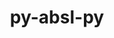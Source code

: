 ---
title: "py-absl-py"
layout: cache
categories: [package, develop]
meta: {"compilers": ["none"], "num_specs": 121, "num_specs_by_stack": {"e4s": 20, "hep": 6, "ml-darwin-aarch64-mps": 18, "ml-linux-aarch64-cpu": 37, "ml-linux-aarch64-cuda": 37, "ml-linux-x86_64-cpu": 37, "ml-linux-x86_64-cuda": 36, "ml-linux-x86_64-rocm": 30, "root": 121}, "oss": ["sequoia", "ubuntu22.04", "ubuntu24.04"], "platforms": ["darwin", "linux"], "stacks": ["e4s", "hep", "ml-darwin-aarch64-mps", "ml-linux-aarch64-cpu", "ml-linux-aarch64-cuda", "ml-linux-x86_64-cpu", "ml-linux-x86_64-cuda", "ml-linux-x86_64-rocm", "root"], "targets": ["aarch64", "x86_64_v3"], "versions": ["1.4.0"]}
spec_details: [{"compiler": "none", "hash": "23btqes3usss7tyk7lifhsh5kfpbj3dk", "os": "ubuntu24.04", "platform": "linux", "size": "-", "stacks": ["ml-linux-x86_64-cpu", "ml-linux-x86_64-cuda", "root"], "target": "x86_64_v3", "variants": ["build_system=python_pip"], "versions": ["1.4.0"]}, {"compiler": "none", "hash": "27rvx2kwllw6527ehe2io5wasb6brlmm", "os": "ubuntu24.04", "platform": "linux", "size": "-", "stacks": ["ml-linux-aarch64-cpu", "ml-linux-aarch64-cuda", "root"], "target": "aarch64", "variants": ["build_system=python_pip"], "versions": ["1.4.0"]}, {"compiler": "none", "hash": "2pgvv4pnbfdya46h37br3f6zrsdzis42", "os": "ubuntu24.04", "platform": "linux", "size": "-", "stacks": ["ml-linux-aarch64-cpu", "ml-linux-aarch64-cuda", "root"], "target": "aarch64", "variants": ["build_system=python_pip"], "versions": ["1.4.0"]}, {"compiler": "none", "hash": "3hgwvpszwsg5ibkydrfyxkhvus3drhjy", "os": "ubuntu24.04", "platform": "linux", "size": "-", "stacks": ["ml-linux-aarch64-cpu", "ml-linux-aarch64-cuda", "root"], "target": "aarch64", "variants": ["build_system=python_pip"], "versions": ["1.4.0"]}, {"compiler": "none", "hash": "3lw3d22mvkyw7ee7ity6td2gydvrdjrf", "os": "ubuntu24.04", "platform": "linux", "size": "-", "stacks": ["ml-linux-aarch64-cpu", "ml-linux-aarch64-cuda", "root"], "target": "aarch64", "variants": ["build_system=python_pip"], "versions": ["1.4.0"]}, {"compiler": "none", "hash": "3pwiv5uqh2qpotnhqhsars2avexqt7a6", "os": "ubuntu24.04", "platform": "linux", "size": "-", "stacks": ["ml-linux-aarch64-cpu", "ml-linux-aarch64-cuda", "root"], "target": "aarch64", "variants": ["build_system=python_pip"], "versions": ["1.4.0"]}, {"compiler": "none", "hash": "3tpu6dqhj333rsrptyogkigmm2rwepcf", "os": "ubuntu24.04", "platform": "linux", "size": "-", "stacks": ["ml-linux-aarch64-cpu", "ml-linux-aarch64-cuda", "root"], "target": "aarch64", "variants": ["build_system=python_pip"], "versions": ["1.4.0"]}, {"compiler": "none", "hash": "42apfpbeo4viqnfsu5kpqn3lhxzvgm5f", "os": "sequoia", "platform": "darwin", "size": "-", "stacks": ["ml-darwin-aarch64-mps", "root"], "target": "aarch64", "variants": ["build_system=python_pip"], "versions": ["1.4.0"]}, {"compiler": "none", "hash": "4dbj2tgviex7wgzyi5un24j4wo7mliar", "os": "ubuntu24.04", "platform": "linux", "size": "-", "stacks": ["ml-linux-aarch64-cpu", "ml-linux-aarch64-cuda", "root"], "target": "aarch64", "variants": ["build_system=python_pip"], "versions": ["1.4.0"]}, {"compiler": "none", "hash": "4kkrpspw3iyfqjlouua7zt3sdar5ntd5", "os": "ubuntu24.04", "platform": "linux", "size": "-", "stacks": ["ml-linux-aarch64-cpu", "ml-linux-aarch64-cuda", "root"], "target": "aarch64", "variants": ["build_system=python_pip"], "versions": ["1.4.0"]}, {"compiler": "none", "hash": "4sg36vniu3vbxdjkkno7oibdtdgrwm26", "os": "ubuntu24.04", "platform": "linux", "size": "-", "stacks": ["ml-linux-aarch64-cpu", "ml-linux-aarch64-cuda", "root"], "target": "aarch64", "variants": ["build_system=python_pip"], "versions": ["1.4.0"]}, {"compiler": "none", "hash": "545rgaolvfvamejpxgf52qwbvuk5a7q4", "os": "ubuntu24.04", "platform": "linux", "size": "-", "stacks": ["ml-linux-x86_64-cpu", "ml-linux-x86_64-cuda", "ml-linux-x86_64-rocm", "root"], "target": "x86_64_v3", "variants": ["build_system=python_pip"], "versions": ["1.4.0"]}, {"compiler": "none", "hash": "55ygeju53avp744wedtsrtjgdqqnzlck", "os": "ubuntu24.04", "platform": "linux", "size": "-", "stacks": ["ml-linux-aarch64-cpu", "ml-linux-aarch64-cuda", "root"], "target": "aarch64", "variants": ["build_system=python_pip"], "versions": ["1.4.0"]}, {"compiler": "none", "hash": "55yhxzjipvz6fmmhcckulbpj5n5llvss", "os": "ubuntu24.04", "platform": "linux", "size": "-", "stacks": ["ml-linux-x86_64-cpu", "ml-linux-x86_64-cuda", "ml-linux-x86_64-rocm", "root"], "target": "x86_64_v3", "variants": ["build_system=python_pip"], "versions": ["1.4.0"]}, {"compiler": "none", "hash": "5ctbrsod7rnxqdexh6zhkrh5efmjhfqh", "os": "ubuntu24.04", "platform": "linux", "size": "-", "stacks": ["ml-linux-aarch64-cpu", "ml-linux-aarch64-cuda", "root"], "target": "aarch64", "variants": ["build_system=python_pip"], "versions": ["1.4.0"]}, {"compiler": "none", "hash": "5ei42jytghoh2amy7df4spwam6ivdc4d", "os": "sequoia", "platform": "darwin", "size": "-", "stacks": ["ml-darwin-aarch64-mps", "root"], "target": "aarch64", "variants": ["build_system=python_pip"], "versions": ["1.4.0"]}, {"compiler": "none", "hash": "5fon6oje5tetfrxtnpivufw3mxu3g6sf", "os": "ubuntu24.04", "platform": "linux", "size": "-", "stacks": ["ml-linux-x86_64-cpu", "ml-linux-x86_64-cuda", "root"], "target": "x86_64_v3", "variants": ["build_system=python_pip"], "versions": ["1.4.0"]}, {"compiler": "none", "hash": "5kfldlj7xsu4wwwfkxup6zdgffxwlch7", "os": "ubuntu22.04", "platform": "linux", "size": "-", "stacks": ["e4s", "root"], "target": "x86_64_v3", "variants": ["build_system=python_pip"], "versions": ["1.4.0"]}, {"compiler": "none", "hash": "64y32wp6hvopm47ruvkolwvzbvnuokkn", "os": "ubuntu22.04", "platform": "linux", "size": "-", "stacks": ["e4s", "root"], "target": "x86_64_v3", "variants": ["build_system=python_pip"], "versions": ["1.4.0"]}, {"compiler": "none", "hash": "6dypgmfvua5bqtbn6lerhjcpsiy4l2fd", "os": "ubuntu24.04", "platform": "linux", "size": "-", "stacks": ["ml-linux-x86_64-cpu", "ml-linux-x86_64-cuda", "ml-linux-x86_64-rocm", "root"], "target": "x86_64_v3", "variants": ["build_system=python_pip"], "versions": ["1.4.0"]}, {"compiler": "none", "hash": "6q7jcji77fvggkjy45hv4rnzfp7smw5t", "os": "ubuntu24.04", "platform": "linux", "size": "-", "stacks": ["ml-linux-aarch64-cpu", "ml-linux-aarch64-cuda", "root"], "target": "aarch64", "variants": ["build_system=python_pip"], "versions": ["1.4.0"]}, {"compiler": "none", "hash": "72otu45hvakxih4hzngoa4mbtzhhwavu", "os": "ubuntu24.04", "platform": "linux", "size": "-", "stacks": ["ml-linux-aarch64-cpu", "ml-linux-aarch64-cuda", "root"], "target": "aarch64", "variants": ["build_system=python_pip"], "versions": ["1.4.0"]}, {"compiler": "none", "hash": "7bd6k4b54crgtqtvywctcjoj4tnq7cap", "os": "ubuntu24.04", "platform": "linux", "size": "-", "stacks": ["ml-linux-x86_64-cpu", "ml-linux-x86_64-cuda", "ml-linux-x86_64-rocm", "root"], "target": "x86_64_v3", "variants": ["build_system=python_pip"], "versions": ["1.4.0"]}, {"compiler": "none", "hash": "7hfzy3ldu6nbvigmvehpm7vljpyluce6", "os": "ubuntu24.04", "platform": "linux", "size": "-", "stacks": ["ml-linux-x86_64-cpu", "ml-linux-x86_64-cuda", "ml-linux-x86_64-rocm", "root"], "target": "x86_64_v3", "variants": ["build_system=python_pip"], "versions": ["1.4.0"]}, {"compiler": "none", "hash": "7k5ouyuljsurybvdvf6al3csn7ggetl5", "os": "ubuntu22.04", "platform": "linux", "size": "-", "stacks": ["hep", "root"], "target": "x86_64_v3", "variants": ["build_system=python_pip"], "versions": ["1.4.0"]}, {"compiler": "none", "hash": "7p6q76v2rkktg5ruslvv3fhg4hd4av74", "os": "ubuntu22.04", "platform": "linux", "size": "-", "stacks": ["e4s", "root"], "target": "x86_64_v3", "variants": ["build_system=python_pip"], "versions": ["1.4.0"]}, {"compiler": "none", "hash": "7qj4imsej4o6pwhm26mnou7uzbxkiagk", "os": "ubuntu24.04", "platform": "linux", "size": "-", "stacks": ["ml-linux-x86_64-cpu", "ml-linux-x86_64-cuda", "ml-linux-x86_64-rocm", "root"], "target": "x86_64_v3", "variants": ["build_system=python_pip"], "versions": ["1.4.0"]}, {"compiler": "none", "hash": "a2xklik4dbd6nwai7ijl7hhzrfxkt6mg", "os": "ubuntu24.04", "platform": "linux", "size": "-", "stacks": ["ml-linux-aarch64-cpu", "ml-linux-aarch64-cuda", "root"], "target": "aarch64", "variants": ["build_system=python_pip"], "versions": ["1.4.0"]}, {"compiler": "none", "hash": "afphcw4ogfx3wrgbff4simnnxazmjk4m", "os": "sequoia", "platform": "darwin", "size": "-", "stacks": ["ml-darwin-aarch64-mps", "root"], "target": "aarch64", "variants": ["build_system=python_pip"], "versions": ["1.4.0"]}, {"compiler": "none", "hash": "arlmwjkahbkunghkereyuft4mx6mjvuf", "os": "ubuntu24.04", "platform": "linux", "size": "-", "stacks": ["ml-linux-x86_64-cpu", "ml-linux-x86_64-cuda", "ml-linux-x86_64-rocm", "root"], "target": "x86_64_v3", "variants": ["build_system=python_pip"], "versions": ["1.4.0"]}, {"compiler": "none", "hash": "b3pt6pu3lyzv3br6skwwgvpq22rz4ncp", "os": "ubuntu24.04", "platform": "linux", "size": "-", "stacks": ["ml-linux-x86_64-rocm", "root"], "target": "x86_64_v3", "variants": ["build_system=python_pip"], "versions": ["1.4.0"]}, {"compiler": "none", "hash": "b543y5e4cfn2yz6jmdp754unsaglqeyv", "os": "ubuntu24.04", "platform": "linux", "size": "-", "stacks": ["ml-linux-x86_64-cpu", "ml-linux-x86_64-cuda", "ml-linux-x86_64-rocm", "root"], "target": "x86_64_v3", "variants": ["build_system=python_pip"], "versions": ["1.4.0"]}, {"compiler": "none", "hash": "bcvmg23lsllnlbrc6zu4uvtki5g7v7to", "os": "ubuntu22.04", "platform": "linux", "size": "-", "stacks": ["e4s", "root"], "target": "x86_64_v3", "variants": ["build_system=python_pip"], "versions": ["1.4.0"]}, {"compiler": "none", "hash": "bsjehyzjblwyikadcftaxou3rhn2k4ew", "os": "ubuntu24.04", "platform": "linux", "size": "-", "stacks": ["ml-linux-aarch64-cpu", "ml-linux-aarch64-cuda", "root"], "target": "aarch64", "variants": ["build_system=python_pip"], "versions": ["1.4.0"]}, {"compiler": "none", "hash": "by2sma2shzxppcpgxqintiuatwuqfquz", "os": "ubuntu22.04", "platform": "linux", "size": "-", "stacks": ["e4s", "root"], "target": "x86_64_v3", "variants": ["build_system=python_pip"], "versions": ["1.4.0"]}, {"compiler": "none", "hash": "bygsizn3wealv6g4dw4kvmgw277wclxo", "os": "ubuntu24.04", "platform": "linux", "size": "-", "stacks": ["ml-linux-aarch64-cpu", "ml-linux-aarch64-cuda", "root"], "target": "aarch64", "variants": ["build_system=python_pip"], "versions": ["1.4.0"]}, {"compiler": "none", "hash": "c32eijs3rg4qd4rmzffdrgtpehhp5mwy", "os": "ubuntu24.04", "platform": "linux", "size": "-", "stacks": ["ml-linux-aarch64-cpu", "ml-linux-aarch64-cuda", "root"], "target": "aarch64", "variants": ["build_system=python_pip"], "versions": ["1.4.0"]}, {"compiler": "none", "hash": "cdgulhjkmg3lq65qkmxeaimy3d6lsly3", "os": "ubuntu24.04", "platform": "linux", "size": "-", "stacks": ["ml-linux-aarch64-cpu", "ml-linux-aarch64-cuda", "root"], "target": "aarch64", "variants": ["build_system=python_pip"], "versions": ["1.4.0"]}, {"compiler": "none", "hash": "cfyqajvecdw6nl6oj6fugxhodjta3fns", "os": "sequoia", "platform": "darwin", "size": "-", "stacks": ["ml-darwin-aarch64-mps", "root"], "target": "aarch64", "variants": ["build_system=python_pip"], "versions": ["1.4.0"]}, {"compiler": "none", "hash": "cilmcijc7npsqnlod23kudodrga6d4kv", "os": "ubuntu24.04", "platform": "linux", "size": "-", "stacks": ["ml-linux-x86_64-cpu", "ml-linux-x86_64-cuda", "ml-linux-x86_64-rocm", "root"], "target": "x86_64_v3", "variants": ["build_system=python_pip"], "versions": ["1.4.0"]}, {"compiler": "none", "hash": "crdnih2y6muf6wjk2yvvhwcgsb4ewehm", "os": "ubuntu24.04", "platform": "linux", "size": "-", "stacks": ["ml-linux-aarch64-cpu", "ml-linux-aarch64-cuda", "root"], "target": "aarch64", "variants": ["build_system=python_pip"], "versions": ["1.4.0"]}, {"compiler": "none", "hash": "cyhkmvivztga5rgu7hfzakb7t3jjse76", "os": "ubuntu24.04", "platform": "linux", "size": "-", "stacks": ["ml-linux-x86_64-cpu", "ml-linux-x86_64-cuda", "ml-linux-x86_64-rocm", "root"], "target": "x86_64_v3", "variants": ["build_system=python_pip"], "versions": ["1.4.0"]}, {"compiler": "none", "hash": "d2sd7ip3mrpeg5dpc7s3xd5f2gxgubfn", "os": "ubuntu24.04", "platform": "linux", "size": "-", "stacks": ["ml-linux-x86_64-cpu", "ml-linux-x86_64-cuda", "root"], "target": "x86_64_v3", "variants": ["build_system=python_pip"], "versions": ["1.4.0"]}, {"compiler": "none", "hash": "d356k362xrebwqbcc5r474wjqlgke2tw", "os": "ubuntu24.04", "platform": "linux", "size": "-", "stacks": ["ml-linux-aarch64-cpu", "ml-linux-aarch64-cuda", "root"], "target": "aarch64", "variants": ["build_system=python_pip"], "versions": ["1.4.0"]}, {"compiler": "none", "hash": "d4gnqsrkq5j2xcehgpvjvbnpgbe5nez3", "os": "ubuntu22.04", "platform": "linux", "size": "-", "stacks": ["e4s", "root"], "target": "x86_64_v3", "variants": ["build_system=python_pip"], "versions": ["1.4.0"]}, {"compiler": "none", "hash": "dbpyzou5ni6x4hm4drnnwlesswammnbo", "os": "ubuntu24.04", "platform": "linux", "size": "-", "stacks": ["ml-linux-aarch64-cpu", "ml-linux-aarch64-cuda", "root"], "target": "aarch64", "variants": ["build_system=python_pip"], "versions": ["1.4.0"]}, {"compiler": "none", "hash": "eejbgszaexbrnqqcb5lvzxf52s4bsbdf", "os": "ubuntu24.04", "platform": "linux", "size": "-", "stacks": ["ml-linux-aarch64-cpu", "ml-linux-aarch64-cuda", "root"], "target": "aarch64", "variants": ["build_system=python_pip"], "versions": ["1.4.0"]}, {"compiler": "none", "hash": "eet5llie4vuu7t6nlnlogmiuytkw5wkf", "os": "sequoia", "platform": "darwin", "size": "-", "stacks": ["ml-darwin-aarch64-mps", "root"], "target": "aarch64", "variants": ["build_system=python_pip"], "versions": ["1.4.0"]}, {"compiler": "none", "hash": "exspcer4lfr7umramo2iesulp7qszaeq", "os": "ubuntu24.04", "platform": "linux", "size": "-", "stacks": ["ml-linux-x86_64-cpu", "ml-linux-x86_64-cuda", "ml-linux-x86_64-rocm", "root"], "target": "x86_64_v3", "variants": ["build_system=python_pip"], "versions": ["1.4.0"]}, {"compiler": "none", "hash": "f2f4minai5o2mz3cs5c5amqijrak7uas", "os": "ubuntu24.04", "platform": "linux", "size": "-", "stacks": ["ml-linux-aarch64-cpu", "ml-linux-aarch64-cuda", "root"], "target": "aarch64", "variants": ["build_system=python_pip"], "versions": ["1.4.0"]}, {"compiler": "none", "hash": "fgxnc46ccedbbceufowrykghecj7nsvp", "os": "sequoia", "platform": "darwin", "size": "-", "stacks": ["ml-darwin-aarch64-mps", "root"], "target": "aarch64", "variants": ["build_system=python_pip"], "versions": ["1.4.0"]}, {"compiler": "none", "hash": "g5qlfequmntatq4sfq7qn7sp2h7otyp5", "os": "ubuntu24.04", "platform": "linux", "size": "-", "stacks": ["ml-linux-aarch64-cpu", "ml-linux-aarch64-cuda", "root"], "target": "aarch64", "variants": ["build_system=python_pip"], "versions": ["1.4.0"]}, {"compiler": "none", "hash": "gas3ogektq6dhhhjaxw3hgxuguwgrjex", "os": "sequoia", "platform": "darwin", "size": "-", "stacks": ["ml-darwin-aarch64-mps", "root"], "target": "aarch64", "variants": ["build_system=python_pip"], "versions": ["1.4.0"]}, {"compiler": "none", "hash": "gdxva4ub6jbdqxenuvfgtvoligjutsbd", "os": "ubuntu24.04", "platform": "linux", "size": "-", "stacks": ["ml-linux-x86_64-cpu", "ml-linux-x86_64-cuda", "ml-linux-x86_64-rocm", "root"], "target": "x86_64_v3", "variants": ["build_system=python_pip"], "versions": ["1.4.0"]}, {"compiler": "none", "hash": "gvjclb7f7xgrqqonwo2sbf26pmxfe3k6", "os": "ubuntu22.04", "platform": "linux", "size": "-", "stacks": ["e4s", "root"], "target": "x86_64_v3", "variants": ["build_system=python_pip"], "versions": ["1.4.0"]}, {"compiler": "none", "hash": "hcqvwpujalmxusxsefhodcb3e2ko6qsw", "os": "ubuntu24.04", "platform": "linux", "size": "-", "stacks": ["ml-linux-x86_64-cpu", "root"], "target": "x86_64_v3", "variants": ["build_system=python_pip"], "versions": ["1.4.0"]}, {"compiler": "none", "hash": "hkt6fo3xokkpsp46rnlzdsh4zropzmee", "os": "ubuntu22.04", "platform": "linux", "size": "-", "stacks": ["hep", "root"], "target": "x86_64_v3", "variants": ["build_system=python_pip"], "versions": ["1.4.0"]}, {"compiler": "none", "hash": "hqofqmzlbzornslqrvc5lw7wucdaj2ue", "os": "ubuntu22.04", "platform": "linux", "size": "-", "stacks": ["hep", "root"], "target": "x86_64_v3", "variants": ["build_system=python_pip"], "versions": ["1.4.0"]}, {"compiler": "none", "hash": "i6gks3uajt6y57xg3tharuifoapqaqxw", "os": "ubuntu22.04", "platform": "linux", "size": "-", "stacks": ["e4s", "root"], "target": "x86_64_v3", "variants": ["build_system=python_pip"], "versions": ["1.4.0"]}, {"compiler": "none", "hash": "igxhx6mxkkngy5klcsvd3fol56uc4e3w", "os": "sequoia", "platform": "darwin", "size": "-", "stacks": ["ml-darwin-aarch64-mps", "root"], "target": "aarch64", "variants": ["build_system=python_pip"], "versions": ["1.4.0"]}, {"compiler": "none", "hash": "inwidmumt2axfwqe6adg4krj4p7syglq", "os": "ubuntu22.04", "platform": "linux", "size": "-", "stacks": ["hep", "root"], "target": "x86_64_v3", "variants": ["build_system=python_pip"], "versions": ["1.4.0"]}, {"compiler": "none", "hash": "ionviyjy4ya2kyts2xqlmwpsxiudwyyg", "os": "ubuntu24.04", "platform": "linux", "size": "-", "stacks": ["ml-linux-aarch64-cpu", "ml-linux-aarch64-cuda", "root"], "target": "aarch64", "variants": ["build_system=python_pip"], "versions": ["1.4.0"]}, {"compiler": "none", "hash": "iulz27bdx75kta3c4nkfbuz2cuugk4ho", "os": "ubuntu24.04", "platform": "linux", "size": "-", "stacks": ["ml-linux-aarch64-cpu", "ml-linux-aarch64-cuda", "root"], "target": "aarch64", "variants": ["build_system=python_pip"], "versions": ["1.4.0"]}, {"compiler": "none", "hash": "ivjoksaa675vubtdfxvyx7oiz4r3rlmh", "os": "ubuntu24.04", "platform": "linux", "size": "-", "stacks": ["ml-linux-x86_64-cpu", "ml-linux-x86_64-cuda", "ml-linux-x86_64-rocm", "root"], "target": "x86_64_v3", "variants": ["build_system=python_pip"], "versions": ["1.4.0"]}, {"compiler": "none", "hash": "jo4wwnxayctvq5acblxnkx2wgsgtw7t3", "os": "ubuntu24.04", "platform": "linux", "size": "-", "stacks": ["ml-linux-aarch64-cpu", "ml-linux-aarch64-cuda", "root"], "target": "aarch64", "variants": ["build_system=python_pip"], "versions": ["1.4.0"]}, {"compiler": "none", "hash": "jog6ypqqv2fkweahnzoexmfj6yatibfu", "os": "ubuntu22.04", "platform": "linux", "size": "-", "stacks": ["e4s", "root"], "target": "x86_64_v3", "variants": ["build_system=python_pip"], "versions": ["1.4.0"]}, {"compiler": "none", "hash": "jqubw5orx7u57kmpdwtf5ienfjstm6fb", "os": "sequoia", "platform": "darwin", "size": "-", "stacks": ["ml-darwin-aarch64-mps", "root"], "target": "aarch64", "variants": ["build_system=python_pip"], "versions": ["1.4.0"]}, {"compiler": "none", "hash": "jrvvx42vbbore3334f7xqe6agyhpiirx", "os": "ubuntu24.04", "platform": "linux", "size": "-", "stacks": ["ml-linux-x86_64-cpu", "ml-linux-x86_64-cuda", "ml-linux-x86_64-rocm", "root"], "target": "x86_64_v3", "variants": ["build_system=python_pip"], "versions": ["1.4.0"]}, {"compiler": "none", "hash": "jtncumwmg734iydwg2jq47xle57afd4h", "os": "ubuntu24.04", "platform": "linux", "size": "-", "stacks": ["ml-linux-aarch64-cpu", "ml-linux-aarch64-cuda", "root"], "target": "aarch64", "variants": ["build_system=python_pip"], "versions": ["1.4.0"]}, {"compiler": "none", "hash": "k3kewdhonpqcl63knrgozgmtmiykfola", "os": "ubuntu24.04", "platform": "linux", "size": "-", "stacks": ["ml-linux-x86_64-cpu", "ml-linux-x86_64-cuda", "ml-linux-x86_64-rocm", "root"], "target": "x86_64_v3", "variants": ["build_system=python_pip"], "versions": ["1.4.0"]}, {"compiler": "none", "hash": "kedl67mfn2n3ydv2y5q5a44nssqu6c2h", "os": "ubuntu24.04", "platform": "linux", "size": "-", "stacks": ["ml-linux-x86_64-cpu", "ml-linux-x86_64-cuda", "ml-linux-x86_64-rocm", "root"], "target": "x86_64_v3", "variants": ["build_system=python_pip"], "versions": ["1.4.0"]}, {"compiler": "none", "hash": "kxdgps5uejoy4hs4wxexbwgsddb5dcdp", "os": "ubuntu24.04", "platform": "linux", "size": "-", "stacks": ["ml-linux-x86_64-cpu", "ml-linux-x86_64-cuda", "root"], "target": "x86_64_v3", "variants": ["build_system=python_pip"], "versions": ["1.4.0"]}, {"compiler": "none", "hash": "l2e3lzgzqtundldvcpd6xmjhw3zo45hi", "os": "ubuntu22.04", "platform": "linux", "size": "-", "stacks": ["e4s", "root"], "target": "x86_64_v3", "variants": ["build_system=python_pip"], "versions": ["1.4.0"]}, {"compiler": "none", "hash": "ln3l5ike67vnrmcpe4vhaq34yo7eu35r", "os": "sequoia", "platform": "darwin", "size": "-", "stacks": ["ml-darwin-aarch64-mps", "root"], "target": "aarch64", "variants": ["build_system=python_pip"], "versions": ["1.4.0"]}, {"compiler": "none", "hash": "lu27ybmw3ln3e6l3hl2z2lc3goc3yvhl", "os": "sequoia", "platform": "darwin", "size": "-", "stacks": ["ml-darwin-aarch64-mps", "root"], "target": "aarch64", "variants": ["build_system=python_pip"], "versions": ["1.4.0"]}, {"compiler": "none", "hash": "lxkvtyizl3vphlgixe4uzjofatz2bw2i", "os": "ubuntu22.04", "platform": "linux", "size": "-", "stacks": ["hep", "root"], "target": "x86_64_v3", "variants": ["build_system=python_pip"], "versions": ["1.4.0"]}, {"compiler": "none", "hash": "mdoye2v3s4lmcfbgbab46c6ejamri2yi", "os": "ubuntu24.04", "platform": "linux", "size": "-", "stacks": ["ml-linux-x86_64-cpu", "ml-linux-x86_64-cuda", "ml-linux-x86_64-rocm", "root"], "target": "x86_64_v3", "variants": ["build_system=python_pip"], "versions": ["1.4.0"]}, {"compiler": "none", "hash": "milo72b6p2rrumlr3hdvpbcwe7w4vznn", "os": "sequoia", "platform": "darwin", "size": "-", "stacks": ["ml-darwin-aarch64-mps", "root"], "target": "aarch64", "variants": ["build_system=python_pip"], "versions": ["1.4.0"]}, {"compiler": "none", "hash": "mkpsx63len3oenaq6i7ngirtlm2z5x6x", "os": "ubuntu24.04", "platform": "linux", "size": "-", "stacks": ["ml-linux-x86_64-cpu", "ml-linux-x86_64-cuda", "ml-linux-x86_64-rocm", "root"], "target": "x86_64_v3", "variants": ["build_system=python_pip"], "versions": ["1.4.0"]}, {"compiler": "none", "hash": "mqlt4brz7mvcm26oqpzvuxuxsukwbofq", "os": "ubuntu24.04", "platform": "linux", "size": "-", "stacks": ["ml-linux-x86_64-cpu", "ml-linux-x86_64-cuda", "ml-linux-x86_64-rocm", "root"], "target": "x86_64_v3", "variants": ["build_system=python_pip"], "versions": ["1.4.0"]}, {"compiler": "none", "hash": "myt5l4qo7eoebnbkzngfnjiuulnoxuxm", "os": "ubuntu22.04", "platform": "linux", "size": "-", "stacks": ["e4s", "root"], "target": "x86_64_v3", "variants": ["build_system=python_pip"], "versions": ["1.4.0"]}, {"compiler": "none", "hash": "n3vznue4jgfz5t6lfqltxc3j3texwo4h", "os": "ubuntu22.04", "platform": "linux", "size": "-", "stacks": ["e4s", "root"], "target": "x86_64_v3", "variants": ["build_system=python_pip"], "versions": ["1.4.0"]}, {"compiler": "none", "hash": "n4hvc6qacrxwaa4oipwnmcihkbajinsy", "os": "ubuntu24.04", "platform": "linux", "size": "-", "stacks": ["ml-linux-aarch64-cpu", "ml-linux-aarch64-cuda", "root"], "target": "aarch64", "variants": ["build_system=python_pip"], "versions": ["1.4.0"]}, {"compiler": "none", "hash": "nlasb4a27b5bxerq3atgboy7ig6slyhn", "os": "ubuntu24.04", "platform": "linux", "size": "-", "stacks": ["ml-linux-aarch64-cpu", "ml-linux-aarch64-cuda", "root"], "target": "aarch64", "variants": ["build_system=python_pip"], "versions": ["1.4.0"]}, {"compiler": "none", "hash": "nzvflhb7vv7fhgr5q3xhsvung7kwweuf", "os": "ubuntu24.04", "platform": "linux", "size": "-", "stacks": ["ml-linux-x86_64-cpu", "ml-linux-x86_64-cuda", "ml-linux-x86_64-rocm", "root"], "target": "x86_64_v3", "variants": ["build_system=python_pip"], "versions": ["1.4.0"]}, {"compiler": "none", "hash": "o2vvdhsedgbzypj6iapnp4vua77t7pnw", "os": "ubuntu24.04", "platform": "linux", "size": "-", "stacks": ["ml-linux-x86_64-cpu", "ml-linux-x86_64-cuda", "ml-linux-x86_64-rocm", "root"], "target": "x86_64_v3", "variants": ["build_system=python_pip"], "versions": ["1.4.0"]}, {"compiler": "none", "hash": "o3m6uryadjhgi4mp6htpe4jofcqcspdw", "os": "ubuntu24.04", "platform": "linux", "size": "-", "stacks": ["ml-linux-x86_64-cpu", "ml-linux-x86_64-cuda", "root"], "target": "x86_64_v3", "variants": ["build_system=python_pip"], "versions": ["1.4.0"]}, {"compiler": "none", "hash": "o7rd63wqniv2qofmaiz2ljec46fnm2v6", "os": "ubuntu22.04", "platform": "linux", "size": "-", "stacks": ["e4s", "root"], "target": "x86_64_v3", "variants": ["build_system=python_pip"], "versions": ["1.4.0"]}, {"compiler": "none", "hash": "oa7fnkladmnuqqfibn32jyx3dp2l37ir", "os": "ubuntu22.04", "platform": "linux", "size": "-", "stacks": ["e4s", "root"], "target": "x86_64_v3", "variants": ["build_system=python_pip"], "versions": ["1.4.0"]}, {"compiler": "none", "hash": "ogw5qx7tnbtdz3zqdkbwylr3weuwg4zx", "os": "ubuntu24.04", "platform": "linux", "size": "-", "stacks": ["ml-linux-aarch64-cpu", "ml-linux-aarch64-cuda", "root"], "target": "aarch64", "variants": ["build_system=python_pip"], "versions": ["1.4.0"]}, {"compiler": "none", "hash": "ooiirc66mqlfzckbkpgwky6jrxleaqwj", "os": "ubuntu22.04", "platform": "linux", "size": "-", "stacks": ["e4s", "root"], "target": "x86_64_v3", "variants": ["build_system=python_pip"], "versions": ["1.4.0"]}, {"compiler": "none", "hash": "oumzrmlckpoqdz654ly3oa2eyz5cvadh", "os": "ubuntu24.04", "platform": "linux", "size": "-", "stacks": ["ml-linux-x86_64-rocm", "root"], "target": "x86_64_v3", "variants": ["build_system=python_pip"], "versions": ["1.4.0"]}, {"compiler": "none", "hash": "p5nnacnc6kmfkkxv46zf6tgxvm3zhby3", "os": "ubuntu24.04", "platform": "linux", "size": "-", "stacks": ["ml-linux-aarch64-cpu", "ml-linux-aarch64-cuda", "root"], "target": "aarch64", "variants": ["build_system=python_pip"], "versions": ["1.4.0"]}, {"compiler": "none", "hash": "pbng6vzx26tp7ytcverpoh6nmoz7szgv", "os": "sequoia", "platform": "darwin", "size": "-", "stacks": ["ml-darwin-aarch64-mps", "root"], "target": "aarch64", "variants": ["build_system=python_pip"], "versions": ["1.4.0"]}, {"compiler": "none", "hash": "q5vk2gbqml7qe5emcfuwahij4rmzsuul", "os": "ubuntu24.04", "platform": "linux", "size": "-", "stacks": ["ml-linux-x86_64-cpu", "ml-linux-x86_64-cuda", "ml-linux-x86_64-rocm", "root"], "target": "x86_64_v3", "variants": ["build_system=python_pip"], "versions": ["1.4.0"]}, {"compiler": "none", "hash": "qhltl6e5c36ie63pckxk5niputloc7bi", "os": "ubuntu22.04", "platform": "linux", "size": "-", "stacks": ["e4s", "root"], "target": "x86_64_v3", "variants": ["build_system=python_pip"], "versions": ["1.4.0"]}, {"compiler": "none", "hash": "qll4jttyikcw7mbk7s3jy5v3zuszb3h7", "os": "ubuntu24.04", "platform": "linux", "size": "-", "stacks": ["ml-linux-x86_64-rocm", "root"], "target": "x86_64_v3", "variants": ["build_system=python_pip"], "versions": ["1.4.0"]}, {"compiler": "none", "hash": "qrjkrxnckilufx6tw6ybie6sn74oqqyc", "os": "ubuntu24.04", "platform": "linux", "size": "-", "stacks": ["ml-linux-x86_64-cpu", "ml-linux-x86_64-cuda", "root"], "target": "x86_64_v3", "variants": ["build_system=python_pip"], "versions": ["1.4.0"]}, {"compiler": "none", "hash": "qsxa3k5ps3hvvv7wxttmmwjuqblwclkt", "os": "sequoia", "platform": "darwin", "size": "-", "stacks": ["ml-darwin-aarch64-mps", "root"], "target": "aarch64", "variants": ["build_system=python_pip"], "versions": ["1.4.0"]}, {"compiler": "none", "hash": "qvfz3sale3lvsekxvxzn3nm3izetoodv", "os": "sequoia", "platform": "darwin", "size": "-", "stacks": ["ml-darwin-aarch64-mps", "root"], "target": "aarch64", "variants": ["build_system=python_pip"], "versions": ["1.4.0"]}, {"compiler": "none", "hash": "rexajteeoem5wncpfmu4z7dmclktrm2o", "os": "ubuntu24.04", "platform": "linux", "size": "-", "stacks": ["ml-linux-x86_64-cpu", "ml-linux-x86_64-cuda", "ml-linux-x86_64-rocm", "root"], "target": "x86_64_v3", "variants": ["build_system=python_pip"], "versions": ["1.4.0"]}, {"compiler": "none", "hash": "rnw4gvkim7l3dv2e6a73xhfgfwdc64al", "os": "sequoia", "platform": "darwin", "size": "-", "stacks": ["ml-darwin-aarch64-mps", "root"], "target": "aarch64", "variants": ["build_system=python_pip"], "versions": ["1.4.0"]}, {"compiler": "none", "hash": "snqb4l7erauzpxv4heyqg6mwex2q2e6o", "os": "ubuntu24.04", "platform": "linux", "size": "-", "stacks": ["ml-linux-x86_64-cpu", "ml-linux-x86_64-cuda", "ml-linux-x86_64-rocm", "root"], "target": "x86_64_v3", "variants": ["build_system=python_pip"], "versions": ["1.4.0"]}, {"compiler": "none", "hash": "sq3lue2kgp3j7n7ikeql6yua37ertrxf", "os": "ubuntu22.04", "platform": "linux", "size": "-", "stacks": ["e4s", "root"], "target": "x86_64_v3", "variants": ["build_system=python_pip"], "versions": ["1.4.0"]}, {"compiler": "none", "hash": "tbwb4rlfajb445lw6clyudzyonb3vaub", "os": "ubuntu24.04", "platform": "linux", "size": "-", "stacks": ["ml-linux-x86_64-cpu", "ml-linux-x86_64-cuda", "root"], "target": "x86_64_v3", "variants": ["build_system=python_pip"], "versions": ["1.4.0"]}, {"compiler": "none", "hash": "ted3z4srk4xbcgqxrn76y34zekjbmqah", "os": "ubuntu22.04", "platform": "linux", "size": "-", "stacks": ["e4s", "root"], "target": "x86_64_v3", "variants": ["build_system=python_pip"], "versions": ["1.4.0"]}, {"compiler": "none", "hash": "tk67y3aby7cne6tahwtj6uxbowkgygvn", "os": "ubuntu24.04", "platform": "linux", "size": "-", "stacks": ["ml-linux-aarch64-cpu", "ml-linux-aarch64-cuda", "root"], "target": "aarch64", "variants": ["build_system=python_pip"], "versions": ["1.4.0"]}, {"compiler": "none", "hash": "ujafi6r6hahpztucdqpaqbm77ixuao6g", "os": "ubuntu24.04", "platform": "linux", "size": "-", "stacks": ["ml-linux-aarch64-cpu", "ml-linux-aarch64-cuda", "root"], "target": "aarch64", "variants": ["build_system=python_pip"], "versions": ["1.4.0"]}, {"compiler": "none", "hash": "ujkoz2s6n5elwbabdp2hf7plhlfur6x6", "os": "ubuntu22.04", "platform": "linux", "size": "-", "stacks": ["e4s", "root"], "target": "x86_64_v3", "variants": ["build_system=python_pip"], "versions": ["1.4.0"]}, {"compiler": "none", "hash": "uqbaucyfbzc3l5vjeqnatqftflf7kqqr", "os": "ubuntu24.04", "platform": "linux", "size": "-", "stacks": ["ml-linux-x86_64-cpu", "ml-linux-x86_64-cuda", "root"], "target": "x86_64_v3", "variants": ["build_system=python_pip"], "versions": ["1.4.0"]}, {"compiler": "none", "hash": "uw7rxhwzmjvn7z5lzu3ubkl4ajmbipjz", "os": "ubuntu24.04", "platform": "linux", "size": "-", "stacks": ["ml-linux-aarch64-cpu", "ml-linux-aarch64-cuda", "root"], "target": "aarch64", "variants": ["build_system=python_pip"], "versions": ["1.4.0"]}, {"compiler": "none", "hash": "vcz6gzopcpglquvhhbwe52j6ugpyvzxm", "os": "ubuntu24.04", "platform": "linux", "size": "-", "stacks": ["ml-linux-x86_64-cpu", "ml-linux-x86_64-cuda", "ml-linux-x86_64-rocm", "root"], "target": "x86_64_v3", "variants": ["build_system=python_pip"], "versions": ["1.4.0"]}, {"compiler": "none", "hash": "w2jugf5daxjldvxtts3gntlsjbl7pgi7", "os": "ubuntu24.04", "platform": "linux", "size": "-", "stacks": ["ml-linux-x86_64-cpu", "ml-linux-x86_64-cuda", "ml-linux-x86_64-rocm", "root"], "target": "x86_64_v3", "variants": ["build_system=python_pip"], "versions": ["1.4.0"]}, {"compiler": "none", "hash": "wb6npmlopbgwm2retd4voyxq3uu63zzc", "os": "ubuntu22.04", "platform": "linux", "size": "-", "stacks": ["e4s", "root"], "target": "x86_64_v3", "variants": ["build_system=python_pip"], "versions": ["1.4.0"]}, {"compiler": "none", "hash": "wdcoxgr2vtzv3mysmpnkpmm3ow2k75zq", "os": "ubuntu24.04", "platform": "linux", "size": "-", "stacks": ["ml-linux-x86_64-cpu", "ml-linux-x86_64-cuda", "ml-linux-x86_64-rocm", "root"], "target": "x86_64_v3", "variants": ["build_system=python_pip"], "versions": ["1.4.0"]}, {"compiler": "none", "hash": "xc7dug5wxzcl756p66qiyrnyzoqhhjzr", "os": "ubuntu22.04", "platform": "linux", "size": "-", "stacks": ["hep", "root"], "target": "x86_64_v3", "variants": ["build_system=python_pip"], "versions": ["1.4.0"]}, {"compiler": "none", "hash": "xh3sm6v3ut4uykl7rv5pva2zuxopsgo3", "os": "sequoia", "platform": "darwin", "size": "-", "stacks": ["ml-darwin-aarch64-mps", "root"], "target": "aarch64", "variants": ["build_system=python_pip"], "versions": ["1.4.0"]}, {"compiler": "none", "hash": "xmpgtzazuhes3ldxzcvrc33jsyqhbdiw", "os": "ubuntu24.04", "platform": "linux", "size": "-", "stacks": ["ml-linux-aarch64-cpu", "ml-linux-aarch64-cuda", "root"], "target": "aarch64", "variants": ["build_system=python_pip"], "versions": ["1.4.0"]}, {"compiler": "none", "hash": "yvjraenm65uu3r24yznm4y4rr52eie5m", "os": "sequoia", "platform": "darwin", "size": "-", "stacks": ["ml-darwin-aarch64-mps", "root"], "target": "aarch64", "variants": ["build_system=python_pip"], "versions": ["1.4.0"]}, {"compiler": "none", "hash": "zteozgmjxfwxawkv4pqw7cnhh5vbr753", "os": "ubuntu24.04", "platform": "linux", "size": "-", "stacks": ["ml-linux-aarch64-cpu", "ml-linux-aarch64-cuda", "root"], "target": "aarch64", "variants": ["build_system=python_pip"], "versions": ["1.4.0"]}, {"compiler": "none", "hash": "zxajxqdoxjhixpourjprcea47drsc2hh", "os": "ubuntu24.04", "platform": "linux", "size": "-", "stacks": ["ml-linux-x86_64-cpu", "ml-linux-x86_64-cuda", "root"], "target": "x86_64_v3", "variants": ["build_system=python_pip"], "versions": ["1.4.0"]}]
---